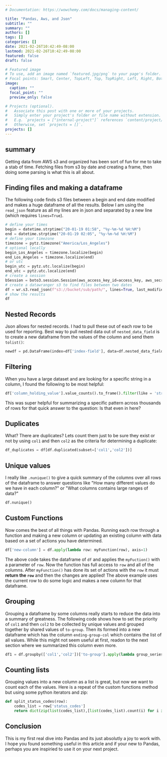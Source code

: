 ```yaml
---
# Documentation: https://wowchemy.com/docs/managing-content/

title: "Pandas, Aws, and Json"
subtitle: ""
summary: ""
authors: []
tags: []
categories: []
date: 2021-02-26T10:42:49-08:00
lastmod: 2021-02-26T10:42:49-08:00
featured: false
draft: false

# Featured image
# To use, add an image named `featured.jpg/png` to your page's folder.
# Focal points: Smart, Center, TopLeft, Top, TopRight, Left, Right, BottomLeft, Bottom, BottomRight.
image:
  caption: ""
  focal_point: ""
  preview_only: false

# Projects (optional).
#   Associate this post with one or more of your projects.
#   Simply enter your project's folder or file name without extension.
#   E.g. `projects = ["internal-project"]` references `content/project/deep-learning/index.md`.
#   Otherwise, set `projects = []`.
projects: []
---
```


## summary

Getting data from AWS s3 and organized has been sort of fun for me to take a stab of time. Fetching
files from s3 by date and creating a frame, then doing some parsing is what this is all about.

## Finding files and making a dataframe

The following code finds s3 files between a begin and end date modified and makes a huge dataframe
of all the results. Below I am using the `read_json` feature as all my lines are in json and separated
by a new line (which requires `lines=True`).

```python
# define your times
begin = datetime.strptime("20-01-19 01:58", "%y-%m-%d %H:%M")
end = datetime.strptime("20-01-19 02:05", "%y-%m-%d %H:%M")
# define your timezone
timezone = pytz.timezone("America/Los_Angeles")
# optional locally
begin_Los_Angeles = timezone.localize(begin)
end_Los_Angeles = timezone.localize(end)
# or utc
begin_utc = pytz.utc.localize(begin)
end_utc = pytz.utc.localize(end)
# create a session
bSession = boto3.session.Session(aws_access_key_id=access_key, aws_secret_access_key=secret_key, aws_session_token=security_token)
# create a datawranger s3 to find files between two dates
df = wr.s3.read_json(f"s3://bucket/sub/path/", lines=True, last_modified_begin=begin_utc, last_modified_end=end_utc, boto3_session=bSession)
# show the results
df
```

## Nested Records

Json allows for nested records. I had to pull these out of each row to be used for reporting. Best way to pull nested data out of `nested_data_field` is to create a new dataframe from the values of the column and send them `tolist()`:

```python
newdf = pd.DataFrame(index=df['index-field'], data=df.nested_data_field.values.tolist())
```

## Filtering

When you have a large dataset and are looking for a specific string in a column, I found the following to be most helpful:

```python
df['column_holding_value'].value_counts().to_frame().filter(like = 'string-to-look-for', axis=0)
```

This was super helpful for summarizing a specific pattern across thousands of rows for that quick answer to
the question: Is that even in here?

## Duplicates

What? There are duplicates? Lets count them just to be sure they exist or not by using `col1` and then `col2` as the criteria for determining a duplicate:

```python
df_duplicates = df[df.duplicated(subset=['col1','col2'])]
```

## Unique values

I really like `.nunique()` to give a quick summary of the columns over all rows of the dataframe to answer
questions like "How many different values do we have in each column?" or "What columns contains large ranges of data?"

```python
df.nunique()
```

## Custom Functions

Now comes the best of all things with Pandas. Running each row through a function and making a new column or updating an existing column with data based on a set of actions you have determined.

```python
df['new-column'] = df.apply(lambda row: myFunction(row), axis=1)
```

The above code takes the dataframe of `df` and applies the `myFuction()` with a parameter of `row`. Now the
function has full access to `row` and all of the columns. After `myFunction()` has done its set of actions with
 the `row` it must **return the `row`** and then the changes are applied! The above example uses the current
row to do some logic and makes a new column for that dataframe.

## Grouping

Grouping a dataframe by some columns really starts to reduce the data into a summary of greatness. The following
code shows how to set the priority of `col1` and then `col2` to be collected by unique values and grouped together by shared values of `to-group`. Then its formed into a new dataframe which has the column `ending-group-col` which contains the list of all values. While this might not seem useful at first, readon to the next section where we summarized this column even more.

```python
df1 = df.groupby(['col1','col2'])['to-group'].apply(lambda group_series: group_series.tolist()).reset_index(name='ending-group-col')
```

## Counting lists

Grouping values into a new column as a list is great, but now we want to count each of the values. Here is a
repeat of the custom functions method but using some python iterators and zip:

```python
def split_status_codes(row):
    codes_list = row['status_codes']
    return dict(zip(list(codes_list),[list(codes_list).count(i) for i in list(codes_list)]))
```

## Conclusion

This is my first real dive into Pandas and its just absolutly a joy to work with. I hope you found something
useful in this article and if your new to Pandas, perhaps you are inspiried to use it on your next project.
